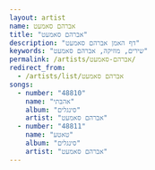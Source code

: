 ```yaml
---
layout: artist
name: אברהם סאמעט
title: "אברהם סאמעט"
description: "דף האמן אברהם סאמעט"
keywords: "שירים, מוזיקה, אברהם סאמעט"
permalink: /artists/אברהם-סאמעט/
redirect_from:
  - /artists/list/אברהם סאמעט
songs:
  - number: "48810"
    name: "אהבתי"
    album: "סינגלים"
    artist: "אברהם סאמעט"
  - number: "48811"
    name: "טאטע"
    album: "סינגלים"
    artist: "אברהם סאמעט"
---
```

